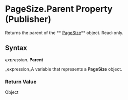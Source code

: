 
# PageSize.Parent Property (Publisher)

Returns the parent of the  ** [PageSize](f31b08cc-2c76-e2d6-d1ae-6dcf2ac5824c.md)** object. Read-only.


## Syntax

 _expression_. **Parent**

 _expression_A variable that represents a  **PageSize** object.


### Return Value

Object

